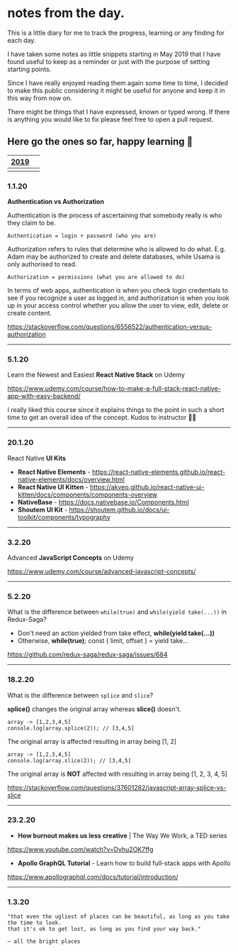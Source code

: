 # notes from the day.
This is a little diary for me to track the progress, learning or any finding for each day.

I have taken some notes as little snippets starting in May 2019 that I have found useful to keep as a reminder or just with the purpose of setting starting points. 

Since I have really enjoyed reading them again some time to time, I decided to make this public considering it might be useful for anyone and keep it in this way from now on.

There might be things that I have expressed, known or typed wrong. If there is anything you would like to fix please feel free to open a pull request.

Here go the ones so far, happy learning 🚀
---

| [2019](https://github.com/ebru/notes-from-the-day/blob/master/2019.md) |  |
|--|--|
|  |  |


### 1.1.20
**Authentication vs Authorization**

Authentication is the process of ascertaining that somebody really is who they claim to be.

`Authentication = login + password (who you are)`

Authorization refers to rules that determine who is allowed to do what. E.g. Adam may be authorized to create and delete databases, while Usama is only authorised to read.

`Authorization = permissions (what you are allowed to do)`

In terms of web apps, authentication is when you check login credentials to see if you recognize a user as logged in, and authorization is when you look up in your access control whether you allow the user to view, edit, delete or create content.

https://stackoverflow.com/questions/6556522/authentication-versus-authorization

---

### 5.1.20
Learn the Newest and Easiest **React Native Stack** on Udemy

https://www.udemy.com/course/how-to-make-a-full-stack-react-native-app-with-easy-backend/

I really liked this course since it explains things to the point in such a short time to get an overall idea of the concept. Kudos to instructor 👏🏻

---

### 20.1.20
React Native **UI Kits**

- **React Native Elements** - https://react-native-elements.github.io/react-native-elements/docs/overview.html
- **React Native UI Kitten** - https://akveo.github.io/react-native-ui-kitten/docs/components/components-overview
- **NativeBase** - https://docs.nativebase.io/Components.html
- **Shoutem UI Kit** - https://shoutem.github.io/docs/ui-toolkit/components/typography


---

### 3.2.20
Advanced **JavaScript Concepts** on Udemy

https://www.udemy.com/course/advanced-javascript-concepts/

---

### 5.2.20
What is the difference between `while(true)` and `while(yield take(...))` in Redux-Saga?

- Don't need an action yielded from take effect, **while(yield take(...))**
- Otherwise, **while(true)**; const { limit, offset } = yield take...

https://github.com/redux-saga/redux-saga/issues/684

---

### 18.2.20
What is the difference between `splice` and `slice`?

**splice()** changes the original array whereas **slice()** doesn't.

```
array -> [1,2,3,4,5]
console.log(array.splice(2)); // [3,4,5]
```

The original array is affected resulting in array being [1, 2]

```
array -> [1,2,3,4,5]
console.log(array.slice(2)); // [3,4,5]
```
The original array is **NOT** affected with resulting in array being [1, 2, 3, 4, 5]

https://stackoverflow.com/questions/37601282/javascript-array-splice-vs-slice

---

### 23.2.20
- **How burnout makes us less creative** | The Way We Work, a TED series

https://www.youtube.com/watch?v=Dvhu2OK7ffg

- **Apollo GraphQL Tutorial** - Learn how to build full-stack apps with Apollo

https://www.apollographql.com/docs/tutorial/introduction/


---

### 1.3.20

```
"that even the ugliest of places can be beautiful, as long as you take the time to look.
that it's ok to get lost, as long as you find your way back."

— all the bright places
```

